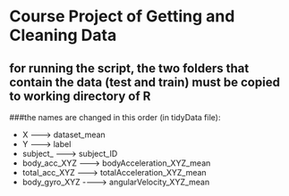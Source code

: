 # Course Project of Getting and Cleaning Data

## for running the script, the two folders that contain the data (test and train) must be copied to working directory of R
###the names are changed in this order (in tidyData file):
- X ---> dataset_mean
- Y ---> label
- subject_ ---> subject_ID
- body_acc_XYZ ---> bodyAcceleration_XYZ_mean
- total_acc_XYZ ---> totalAcceleration_XYZ_mean
- body_gyro_XYZ ----> angularVelocity_XYZ_mean
